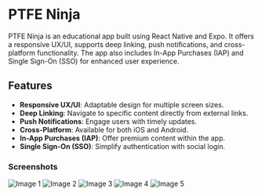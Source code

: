 # PTFE Ninja

PTFE Ninja is an educational app built using React Native and Expo. It offers a responsive UX/UI, supports deep linking, push notifications, and cross-platform functionality. The app also includes In-App Purchases (IAP) and Single Sign-On (SSO) for enhanced user experience.

## Features
- **Responsive UX/UI**: Adaptable design for multiple screen sizes.
- **Deep Linking**: Navigate to specific content directly from external links.
- **Push Notifications**: Engage users with timely updates.
- **Cross-Platform**: Available for both iOS and Android.
- **In-App Purchases (IAP)**: Offer premium content within the app.
- **Single Sign-On (SSO)**: Simplify authentication with social login.

### Screenshots
![Image 1](./images/1.png)
![Image 2](./images/2.png)
![Image 3](./images/3.png)
![Image 4](./images/4.png)
![Image 5](./images/5.png)